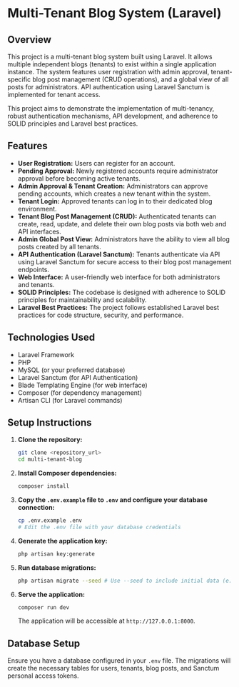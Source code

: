 # Multi-Tenant Blog System (Laravel)

## Overview

This project is a multi-tenant blog system built using Laravel. It allows multiple independent blogs (tenants) to exist within a single application instance. The system features user registration with admin approval, tenant-specific blog post management (CRUD operations), and a global view of all posts for administrators. API authentication using Laravel Sanctum is implemented for tenant access.

This project aims to demonstrate the implementation of multi-tenancy, robust authentication mechanisms, API development, and adherence to SOLID principles and Laravel best practices.

## Features

* **User Registration:** Users can register for an account.
* **Pending Approval:** Newly registered accounts require administrator approval before becoming active tenants.
* **Admin Approval & Tenant Creation:** Administrators can approve pending accounts, which creates a new tenant within the system.
* **Tenant Login:** Approved tenants can log in to their dedicated blog environment.
* **Tenant Blog Post Management (CRUD):** Authenticated tenants can create, read, update, and delete their own blog posts via both web and API interfaces.
* **Admin Global Post View:** Administrators have the ability to view all blog posts created by all tenants.
* **API Authentication (Laravel Sanctum):** Tenants authenticate via API using Laravel Sanctum for secure access to their blog post management endpoints.
* **Web Interface:** A user-friendly web interface for both administrators and tenants.
* **SOLID Principles:** The codebase is designed with adherence to SOLID principles for maintainability and scalability.
* **Laravel Best Practices:** The project follows established Laravel best practices for code structure, security, and performance.

## Technologies Used

* Laravel Framework
* PHP
* MySQL (or your preferred database)
* Laravel Sanctum (for API Authentication)
* Blade Templating Engine (for web interface)
* Composer (for dependency management)
* Artisan CLI (for Laravel commands)

## Setup Instructions

1.  **Clone the repository:**
    ```bash
    git clone <repository_url>
    cd multi-tenant-blog
    ```

2.  **Install Composer dependencies:**
    ```bash
    composer install
    ```

3.  **Copy the `.env.example` file to `.env` and configure your database connection:**
    ```bash
    cp .env.example .env
    # Edit the .env file with your database credentials
    ```

4.  **Generate the application key:**
    ```bash
    php artisan key:generate
    ```

5.  **Run database migrations:**
    ```bash
    php artisan migrate --seed # Use --seed to include initial data (e.g., an admin user)
    ```

6.  **Serve the application:**
    ```bash
    composer run dev
    ```

    The application will be accessible at `http://127.0.0.1:8000`.

## Database Setup

Ensure you have a database configured in your `.env` file. The migrations will create the necessary tables for users, tenants, blog posts, and Sanctum personal access tokens.